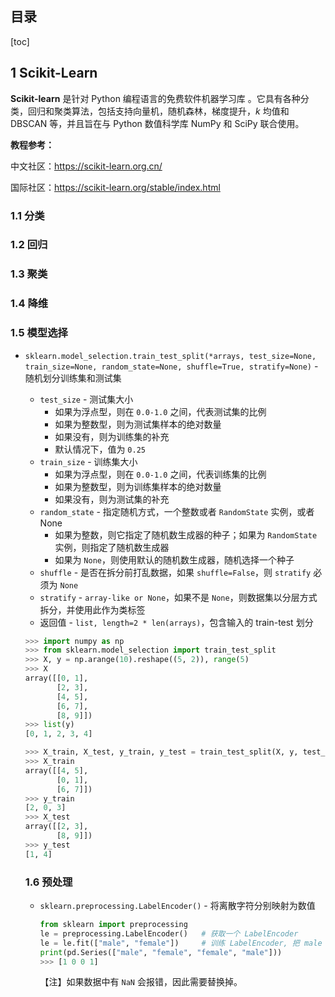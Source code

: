 ## 目录

[toc]

## 1 Scikit-Learn

**Scikit-learn** 是针对 Python 编程语言的免费软件机器学习库 。它具有各种分类，回归和聚类算法，包括支持向量机，随机森林，梯度提升，*k* 均值和 DBSCAN 等，并且旨在与 Python 数值科学库 NumPy 和 SciPy 联合使用。

**教程参考：**

中文社区：https://scikit-learn.org.cn/

国际社区：https://scikit-learn.org/stable/index.html 

### 1.1 分类

### 1.2 回归

### 1.3 聚类

### 1.4 降维

### 1.5 模型选择

* `sklearn.model_selection.train_test_split(*arrays, test_size=None, train_size=None, random_state=None, shuffle=True, stratify=None)` - 随机划分训练集和测试集

  * `test_size` - 测试集大小
    * 如果为浮点型，则在 `0.0-1.0` 之间，代表测试集的比例
    * 如果为整数型，则为测试集样本的绝对数量
    * 如果没有，则为训练集的补充
    * 默认情况下，值为 `0.25 `
  * `train_size` - 训练集大小
    * 如果为浮点型，则在 `0.0-1.0` 之间，代表训练集的比例
    * 如果为整数型，则为训练集样本的绝对数量
    * 如果没有，则为测试集的补充
  * `random_state` - 指定随机方式，一个整数或者 `RandomState` 实例，或者None 
    * 如果为整数，则它指定了随机数生成器的种子；如果为 `RandomState` 实例，则指定了随机数生成器
    * 如果为 `None`，则使用默认的随机数生成器，随机选择一个种子
  * `shuffle` - 是否在拆分前打乱数据，如果 `shuffle=False`，则 `stratify` 必须为 `None`
  * `stratify` - `array-like or None`，如果不是 `None`，则数据集以分层方式拆分，并使用此作为类标签
  * 返回值 - `list, length=2 * len(arrays)`，包含输入的 train-test 划分

  ```python
  >>> import numpy as np
  >>> from sklearn.model_selection import train_test_split
  >>> X, y = np.arange(10).reshape((5, 2)), range(5)
  >>> X
  array([[0, 1],
         [2, 3],
         [4, 5],
         [6, 7],
         [8, 9]])
  >>> list(y)
  [0, 1, 2, 3, 4]
  
  >>> X_train, X_test, y_train, y_test = train_test_split(X, y, test_size=0.33, random_state=42)
  >>> X_train
  array([[4, 5],
         [0, 1],
         [6, 7]])
  >>> y_train
  [2, 0, 3]
  >>> X_test
  array([[2, 3],
         [8, 9]])
  >>> y_test
  [1, 4]
  ```
  
  ### 1.6 预处理

  * `sklearn.preprocessing.LabelEncoder()` - 将离散字符分别映射为数值
  
    ```python
    from sklearn import preprocessing
    le = preprocessing.LabelEncoder()  	# 获取一个 LabelEncoder
    le = le.fit(["male", "female"])  	# 训练 LabelEncoder, 把 male 编码为 0，female 编码为 1
    print(pd.Series(["male", "female", "female", "male"]))
    >>> [1 0 0 1]
    ```
  
    【注】如果数据中有 `NaN` 会报错，因此需要替换掉。
